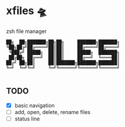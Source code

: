 # xfiles 🛸
zsh file manager

```
██╗  ██╗███████╗██╗██╗     ███████╗███████╗
╚██╗██╔╝██╔════╝██║██║     ██╔════╝██╔════╝
 ╚███╔╝ █████╗  ██║██║     █████╗  ███████╗
 ██╔██╗ ██╔══╝  ██║██║     ██╔══╝  ╚════██║
██╔╝ ██╗██║     ██║███████╗███████╗███████║
╚═╝  ╚═╝╚═╝     ╚═╝╚══════╝╚══════╝╚══════╝
                                           
```

## TODO
- [x] basic navigation
- [ ] add, open, delete, rename files
- [ ] status line
